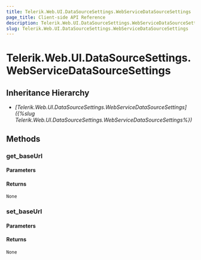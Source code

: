 ```yaml
---
title: Telerik.Web.UI.DataSourceSettings.WebServiceDataSourceSettings
page_title: Client-side API Reference
description: Telerik.Web.UI.DataSourceSettings.WebServiceDataSourceSettings
slug: Telerik.Web.UI.DataSourceSettings.WebServiceDataSourceSettings
---
```


# Telerik.Web.UI.DataSourceSettings.WebServiceDataSourceSettings  

## Inheritance Hierarchy

* *[Telerik.Web.UI.DataSourceSettings.WebServiceDataSourceSettings]({%slug Telerik.Web.UI.DataSourceSettings.WebServiceDataSourceSettings%})*

## Methods

###  get_baseUrl

#### Parameters

#### Returns

`None` 

###  set_baseUrl

#### Parameters

#### Returns

`None` 


